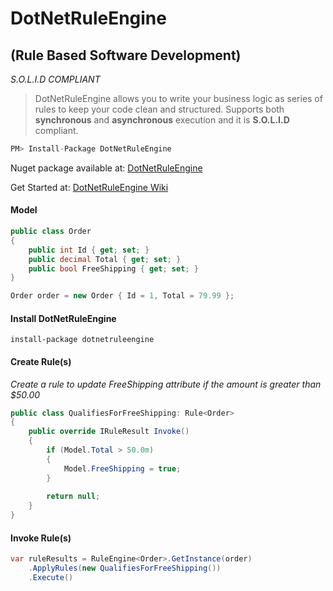 # DotNetRuleEngine #
## (Rule Based Software Development) ##
*S.O.L.I.D COMPLIANT*
<br />
> DotNetRuleEngine allows you to write your business logic as series of rules to keep your code clean and structured. Supports both **synchronous** and **asynchronous** execution and it is **S.O.L.I.D** compliant.


```csharp
PM> Install-Package DotNetRuleEngine
```
Nuget package available at: [DotNetRuleEngine](https://www.nuget.org/packages/DotNetRuleEngine "DotNetRuleEngine")


Get Started at: [DotNetRuleEngine Wiki](https://github.com/ayayalar/DotNetRuleEngine/wiki)


#### Model

```csharp
public class Order
{
    public int Id { get; set; }
    public decimal Total { get; set; }
    public bool FreeShipping { get; set; }
}

Order order = new Order { Id = 1, Total = 79.99 };
```

#### Install DotNetRuleEngine
```install-package dotnetruleengine```


#### Create Rule(s)

*Create a rule to update FreeShipping attribute if the amount is greater than $50.00*

```csharp
public class QualifiesForFreeShipping: Rule<Order>
{   
    public override IRuleResult Invoke()
    {
        if (Model.Total > 50.0m)
        {
            Model.FreeShipping = true;
        }
        
        return null;
    }
}
```

#### Invoke Rule(s)

```csharp    
var ruleResults = RuleEngine<Order>.GetInstance(order)
    .ApplyRules(new QualifiesForFreeShipping())
    .Execute()
```
